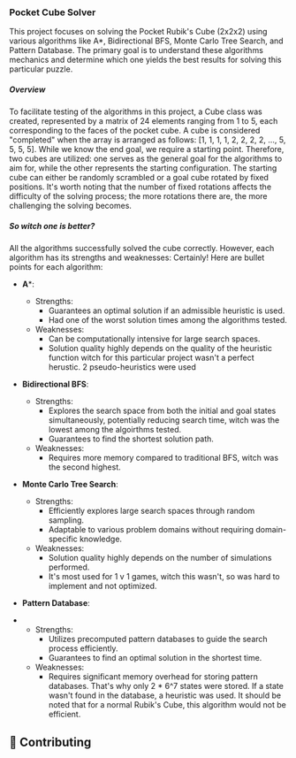 ### Pocket Cube Solver
This project focuses on solving the Pocket Rubik's Cube (2x2x2) using various algorithms like A*, Bidirectional BFS, Monte Carlo Tree Search, and Pattern Database.
The primary goal is to understand these algorithms mechanics and determine which one yields the best results for solving this particular puzzle.

##### Overview
To facilitate testing of the algorithms in this project, a Cube class was created, represented by a matrix of 24 elements ranging from 1 to 5, each corresponding to the faces of the pocket cube. A cube is considered "completed" when the array is arranged as follows: [1, 1, 1, 1, 2, 2, 2, 2, ..., 5, 5, 5, 5]. While we know the end goal, we require a starting point. Therefore, two cubes are utilized: one serves as the general goal for the algorithms to aim for, while the other represents the starting configuration. The starting cube can either be randomly scrambled or a goal cube rotated by fixed positions. 
It's worth noting that the number of fixed rotations affects the difficulty of the solving process; the more rotations there are, the more challenging the solving becomes.

##### So witch one is better?
All the algorithms successfully solved the cube correctly. However, each algorithm has its strengths and weaknesses:
Certainly! Here are bullet points for each algorithm:

- **A***:
  - Strengths:
    - Guarantees an optimal solution if an admissible heuristic is used.
    - Had one of the worst solution times among the algorithms tested.
  - Weaknesses:
    - Can be computationally intensive for large search spaces.
    - Solution quality highly depends on the quality of the heuristic function witch for this particular project wasn't a perfect herustic. 2 pseudo-heuristics were used

- **Bidirectional BFS**:
  - Strengths:
    - Explores the search space from both the initial and goal states simultaneously, potentially reducing search time, witch was the lowest among the algoirthms tested.
    - Guarantees to find the shortest solution path.
  - Weaknesses:
    - Requires more memory compared to traditional BFS, witch was the second highest.

- **Monte Carlo Tree Search**:
  - Strengths:
    - Efficiently explores large search spaces through random sampling.
    - Adaptable to various problem domains without requiring domain-specific knowledge.
  - Weaknesses:
    - Solution quality highly depends on the number of simulations performed.
    - It's most used for 1 v 1 games, witch this wasn't, so was hard to implement and not optimized.

- **Pattern Database**:
- 
  - Strengths:
    - Utilizes precomputed pattern databases to guide the search process efficiently.
    - Guarantees to find an optimal solution in the shortest time.
  - Weaknesses:
    - Requires significant memory overhead for storing pattern databases. That's why only 2 * 6^7 states were stored. If a state wasn't found in the database, a heuristic was used. It should be noted that for a normal Rubik's Cube, this algorithm would not be efficient. 

## 🤝 Contributing
